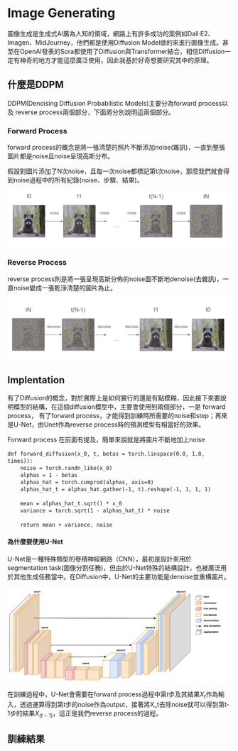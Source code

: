 # Image Generating

圖像生成是生成式AI廣為人知的領域，網路上有許多成功的案例如Dall·E2、Imagen、MidJourney，他們都是使用Diffusion Model做的來進行圖像生成。甚至在OpenAI發表的Sora都使用了Diffusion與Transformer結合，相信Diffusion一定有神奇的地方才能這麼廣泛使用，因此我基於好奇想要研究其中的原理。

## 什麼是DDPM
DDPM(Denoising Diffusion Probabilistic Models)主要分為forward process以及 reverse process兩個部分，下面將分別說明這兩個部分。

### Forward Process
forward process的概念是將一張清楚的照片不斷添加noise(雜訊)，一直到整張圖片都是noise且noise呈現高斯分布。

假設對圖片添加了N次noise，且每一次noise都標記第t次noise，那麼我們就會得到noise過程中的所有紀錄(noise、步驟、結果)。


![alt text](/img/image-2.png)

### Reverse Process
reverse process則是將一張呈現高斯分佈的noise圖不斷地denoise(去雜訊)，一直noise變成一張乾淨清楚的圖片為止。

![alt text](/img/image-3.png)

## Implentation
有了Diffusion的概念，對於實際上是如何實行的還是有點模糊，因此接下來要說明模型的結構，在這個diffusion模型中，主要會使用到兩個部分，一是 forward process， 有了forward process，才能得到訓練時所需要的noise和step；再來是U-Net，由Unet作為reverse process時的預測模型有相當好的效果。

Forward process 在前面有提及，簡單來說就是將圖片不斷地加上noise

```
def forward_diffusion(x_0, t, betas = torch.linspace(0.0, 1.0, times)):
    noise = torch.randn_like(x_0)
    alphas = 1 - betas
    alphas_hat = torch.cumprod(alphas, axis=0)
    alphas_hat_t = alphas_hat.gather(-1, t).reshape(-1, 1, 1, 1)
    
    mean = alphas_hat_t.sqrt() * x_0
    variance = torch.sqrt(1 - alphas_hat_t) * noise
    
    return mean + variance, noise
```

#### 為什麼要使用U-Net
U-Net是一種特殊類型的卷積神經網路（CNN），最初是設計來用於segmentation task(圖像分割任務)，但由於U-Net特殊的結構設計，也被廣泛用於其他生成任務當中。在Diffusion中，U-Net的主要功能是denoise並重構圖片。

![alt text](/img/unet.png)

在訓練過程中，U-Net會需要在forward process過程中第$t$步及其結果$X_t$作為輸入，透過運算得到第$t$步的noise作為output，接著將X_t去除noise就可以得到第t-1步的結果$X_(t-1)$，這正是我們reverse process的過程。

## 訓練結果
